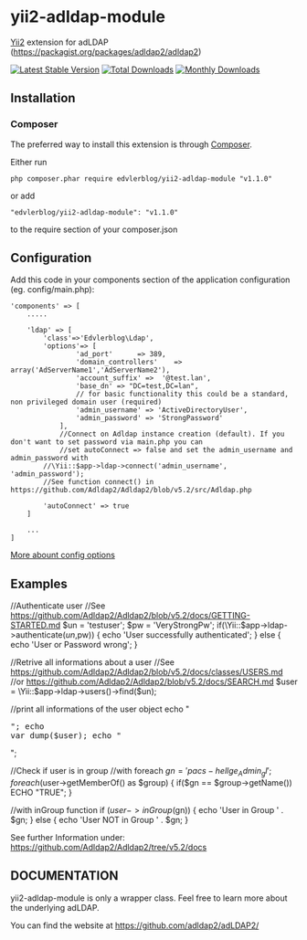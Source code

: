 # yii2-adldap-module

[Yii2](http://www.yiiframework.com) extension for adLDAP (https://packagist.org/packages/adldap2/adldap2)

[![Latest Stable Version](https://poser.pugx.org/edvlerblog/yii2-adldap-module/v/stable)](https://packagist.org/packages/edvlerblog/yii2-adldap-module)
[![Total Downloads](https://poser.pugx.org/edvlerblog/yii2-adldap-module/downloads)](https://packagist.org/packages/edvlerblog/yii2-adldap-module)
[![Monthly Downloads](https://poser.pugx.org/edvlerblog/yii2-adldap-module/d/monthly)](https://packagist.org/packages/edvlerblog/yii2-adldap-module)

## Installation


### Composer

The preferred way to install this extension is through [Composer](http://getcomposer.org/).

Either run

	php composer.phar require edvlerblog/yii2-adldap-module "v1.1.0"

or add

	"edvlerblog/yii2-adldap-module": "v1.1.0"

to the require section of your composer.json


## Configuration

Add this code in your components section of the application configuration (eg. config/main.php):

	'components' => [
		..... 
		
		'ldap' => [
			'class'=>'Edvlerblog\Ldap',
			'options'=> [
					'ad_port'      => 389,
					'domain_controllers'    => array('AdServerName1','AdServerName2'),
					'account_suffix' =>  '@test.lan',
					'base_dn' => "DC=test,DC=lan",
					// for basic functionality this could be a standard, non privileged domain user (required)
					'admin_username' => 'ActiveDirectoryUser',
					'admin_password' => 'StrongPassword'
				],
		        //Connect on Adldap instance creation (default). If you don't want to set password via main.php you can
		        //set autoConnect => false and set the admin_username and admin_password with
			//\Yii::$app->ldap->connect('admin_username', 'admin_password');
			//See function connect() in https://github.com/Adldap2/Adldap2/blob/v5.2/src/Adldap.php
		
			'autoConnect' => true
		]
		
		...
	]
	
[More abount config options](https://github.com/Adldap2/Adldap2/blob/v5.2/docs/CONFIGURATION.md)


## Examples

//Authenticate user
//See https://github.com/Adldap2/Adldap2/blob/v5.2/docs/GETTING-STARTED.md
$un = 'testuser';
$pw = 'VeryStrongPw';
if(\Yii::$app->ldap->authenticate($un,$pw)) {
    echo 'User successfully authenticated';
} else {
    echo 'User or Password wrong';
}

//Retrive all informations about a user
//See https://github.com/Adldap2/Adldap2/blob/v5.2/docs/classes/USERS.md
//or https://github.com/Adldap2/Adldap2/blob/v5.2/docs/SEARCH.md
$user = \Yii::$app->ldap->users()->find($un);

//print all informations of the user object
echo "<pre>";
echo var_dump($user);
echo "</pre>"; 

//Check if user is in group
//with foreach
$gn = 'pacs-hellge_Admin_gl';
foreach($user->getMemberOf() as $group)
{
    if($gn == $group->getName()) ECHO "TRUE";
}

//with inGroup function
if ($user->inGroup($gn)) {
    echo 'User in Group ' . $gn;
} else {
    echo 'User NOT in Group ' . $gn;
}

See further Information under: https://github.com/Adldap2/Adldap2/tree/v5.2/docs


## DOCUMENTATION
yii2-adldap-module is only a wrapper class. Feel free to learn more about the underlying adLDAP.

You can find the website at https://github.com/adldap2/adLDAP2/
